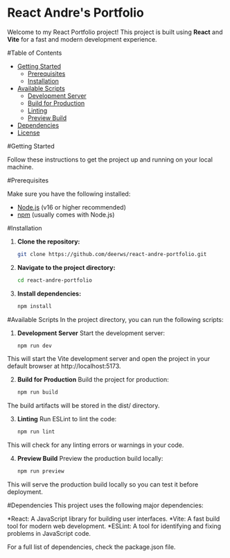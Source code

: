 # React Andre's Portfolio

Welcome to my React Portfolio project! This project is built using **React** and **Vite** for a fast and modern development experience.

#Table of Contents

- [Getting Started](#getting-started)
  - [Prerequisites](#prerequisites)
  - [Installation](#installation)
- [Available Scripts](#available-scripts)
  - [Development Server](#development-server)
  - [Build for Production](#build-for-production)
  - [Linting](#linting)
  - [Preview Build](#preview-build)
- [Dependencies](#dependencies)
- [License](#license)

#Getting Started

Follow these instructions to get the project up and running on your local machine.

#Prerequisites

Make sure you have the following installed:

- [Node.js](https://nodejs.org/) (v16 or higher recommended)
- [npm](https://www.npmjs.com/) (usually comes with Node.js)

#Installation

1. **Clone the repository:**

   ```bash
   git clone https://github.com/deerws/react-andre-portfolio.git

2. **Navigate to the project directory:**

   ```bash
   cd react-andre-portfolio
   
3. **Install dependencies:**

   ```bash
   npm install

#Available Scripts
In the project directory, you can run the following scripts:

1. **Development Server**
Start the development server:

   ```bash  
   npm run dev

This will start the Vite development server and open the project in your default browser at http://localhost:5173.

2. **Build for Production**
Build the project for production:

   ```bash  
   npm run build

The build artifacts will be stored in the dist/ directory.

3. **Linting**
Run ESLint to lint the code:

   ```bash  
   npm run lint
This will check for any linting errors or warnings in your code.

4. **Preview Build**
Preview the production build locally:

   ```bash  
   npm run preview

This will serve the production build locally so you can test it before deployment.

#Dependencies
This project uses the following major dependencies:

*React: A JavaScript library for building user interfaces.
*Vite: A fast build tool for modern web development.
*ESLint: A tool for identifying and fixing problems in JavaScript code.

For a full list of dependencies, check the package.json file.

